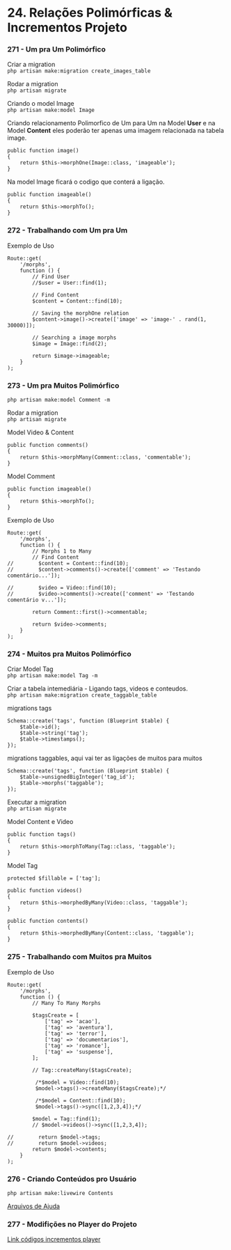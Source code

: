 # 24. Relações Polimórficas & Incrementos Projeto

### 271 - Um pra Um Polimórfico

Criar a migration  
`php artisan make:migration create_images_table`

Rodar a migration  
`php artisan migrate`

Criando o model Image  
`php artisan make:model Image`

Criando relacionamento Polimorfico de Um para Um na Model **User** e na Model **Content**
eles poderão ter apenas uma imagem relacionada na tabela image.

```
public function image()
{
    return $this->morphOne(Image::class, 'imageable'); 
}
```

Na model Image ficará o codigo que conterá a ligação.

```
public function imageable()
{
    return $this->morphTo();
}
```

### 272 - Trabalhando com Um pra Um

Exemplo de Uso

````
Route::get(
    '/morphs',
    function () {
        // Find User
        //$user = User::find(1);

        // Find Content
        $content = Content::find(10);

        // Saving the morphOne relation
        $content->image()->create(['image' => 'image-' . rand(1, 30000)]);

        // Searching a image morphs
        $image = Image::find(2);

        return $image->imageable;
    }
);
````

### 273 - Um pra Muitos Polimórfico

`php artisan make:model Comment -m`

Rodar a migration  
`php artisan migrate`

Model Video & Content

````
public function comments()
{
    return $this->morphMany(Comment::class, 'commentable');
}
````

Model Comment

````
public function imageable()
{
    return $this->morphTo();
}
````

Exemplo de Uso

````
Route::get(
    '/morphs',
    function () {
        // Morphs 1 to Many
        // Find Content
//        $content = Content::find(10);
//        $content->comments()->create(['comment' => 'Testando comentário...']);

//        $video = Video::find(10);
//        $video->comments()->create(['comment' => 'Testando comentário v...']);

        return Comment::first()->commentable;

        return $video->comments;
    }
);
````
### 274 - Muitos pra Muitos Polimórfico
Criar Model Tag  
`php artisan make:model Tag -m`

Criar a tabela intemediária - Ligando tags, videos e conteudos.  
`php artisan make:migration create_taggable_table`  

migrations tags  
```
Schema::create('tags', function (Blueprint $table) {
    $table->id();
    $table->string('tag');
    $table->timestamps();
});
```

migrations taggables, aqui vai ter as ligações de muitos para muitos
```
Schema::create('tags', function (Blueprint $table) {
    $table->unsignedBigInteger('tag_id');
    $table->morphs('taggable');
});
```  
Executar a migration  
`php artisan migrate`  

Model Content e Video
```
public function tags()
{
    return $this->morphToMany(Tag::class, 'taggable');
}
```

Model Tag
```
protected $fillable = ['tag'];

public function videos()
{
    return $this->morphedByMany(Video::class, 'taggable');
}

public function contents()
{
    return $this->morphedByMany(Content::class, 'taggable');
}
```

### 275 - Trabalhando com Muitos pra Muitos

Exemplo de Uso

````
Route::get(
    '/morphs',
    function () {
        // Many To Many Morphs

        $tagsCreate = [
            ['tag' => 'acao'],
            ['tag' => 'aventura'],
            ['tag' => 'terror'],
            ['tag' => 'documentarios'],
            ['tag' => 'romance'],
            ['tag' => 'suspense'],
        ];

        // Tag::createMany($tagsCreate);

         /*$model = Video::find(10);
         $model->tags()->createMany($tagsCreate);*/

         /*$model = Content::find(10);
         $model->tags()->sync([1,2,3,4]);*/

        $model = Tag::find(1);
        // $model->videos()->sync([1,2,3,4]);

//        return $model->tags;
//        return $model->videos;
        return $model->contents;
    }
);
````
### 276 - Criando Conteúdos pro Usuário  

`` php artisan make:livewire Contents ``

[Arquivos de Ajuda](https://gist.github.com/NandoKstroNet/2082dd3bbcc6e568adf333f40bee159e)

### 277 - Modifições no Player do Projeto

[Link códigos incrementos player](https://gist.github.com/NandoKstroNet/07f1cc7086fe77832a54343101896226)

